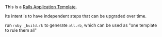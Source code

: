 This is a [Rails Application Template](http://guides.rubyonrails.org/rails_application_templates.html).

Its intent is to have independent steps that can be upgraded over time.

run `ruby _build.rb` to generate `all.rb`, which can be used as "one
template to rule them all"
